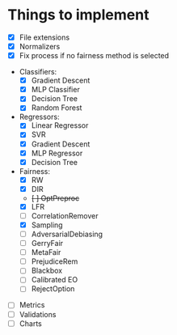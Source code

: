 # Things to implement

- [X] File extensions
- [X] Normalizers
- [X] Fix process if no fairness method is selected
- Classifiers:
  - [X] Gradient Descent
  - [X] MLP Classifier
  - [X] Decision Tree
  - [X] Random Forest
- Regressors:
  - [X] Linear Regressor
  - [X] SVR
  - [X] Gradient Descent
  - [X] MLP Regressor
  - [X] Decision Tree
- Fairness:
  - [X] RW
  - [X] DIR
  - ~~[ ] OptPreproc~~
  - [X] LFR
  - [ ] CorrelationRemover
  - [X] Sampling
  - [ ] AdversarialDebiasing
  - [ ] GerryFair
  - [ ] MetaFair
  - [ ] PrejudiceRem
  - [ ] Blackbox
  - [ ] Calibrated EO
  - [ ] RejectOption
- [ ] Metrics
- [ ] Validations
- [ ] Charts
